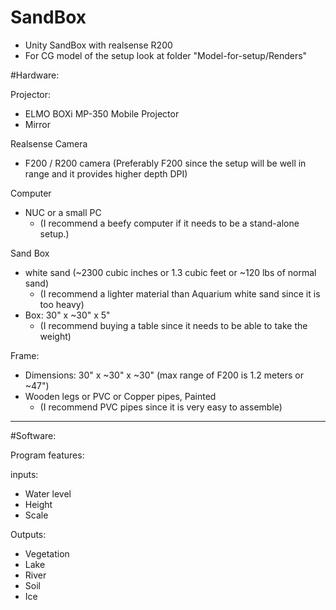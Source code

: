 # SandBox
- Unity SandBox with realsense R200
- For CG model of the setup look at folder "Model\-for\-setup/Renders"

#Hardware:

Projector:
- ELMO BOXi MP-350 Mobile Projector
-  Mirror

Realsense Camera
- F200 / R200 camera (Preferably F200 since the setup will be well in range and it provides higher depth DPI)

Computer
-  NUC or a small PC
     * (I recommend a beefy computer if it needs to be a stand-alone setup.)

Sand Box
- white sand (~2300 cubic inches or 1.3 cubic feet or ~120 lbs of normal sand)
     * (I recommend a lighter material than Aquarium white sand since it is too heavy)
-  Box: 30" x ~30" x 5" 
     * (I recommend buying a table since it needs to be able to take the weight)

Frame:
- Dimensions: 30" x ~30" x ~30" (max range of F200 is 1.2 meters or ~47")
- Wooden legs or PVC or Copper pipes, Painted
     * (I recommend PVC pipes since it is very easy to assemble)

______________________________________________________________

#Software:

Program features:

inputs:
- Water level
- Height
- Scale

Outputs:
- Vegetation
- Lake
- River
- Soil
- Ice
